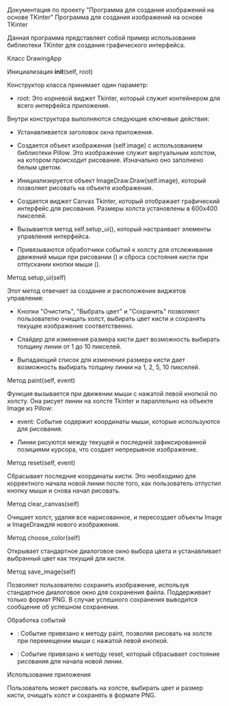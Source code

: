 Документация по проекту "Программа для создания изображений на основе TKinter"
Программа для создания изображений на основе TKinter


Данная программа представляет собой пример использования библиотеки TKinter для создания графического интерфейса.



Класс DrawingApp


Инициализация __init__(self, root)

Конструктор класса принимает один параметр:

- root: Это корневой виджет Tkinter, который служит контейнером для всего интерфейса приложения.



Внутри конструктора выполняются следующие ключевые действия:

- Устанавливается заголовок окна приложения.

- Создается объект изображения (self.image) с использованием библиотеки Pillow. Это изображение служит виртуальным холстом, на котором происходит рисование. Изначально оно заполнено белым цветом.

- Инициализируется объект ImageDraw.Draw(self.image), который позволяет рисовать на объекте изображения.

- Создается виджет Canvas Tkinter, который отображает графический интерфейс для рисования. Размеры холста установлены в 600x400 пикселей.

- Вызывается метод self.setup_ui(), который настраивает элементы управления интерфейса.

- Привязываются обработчики событий к холсту для отслеживания движений мыши при рисовании () и сброса состояния кисти при отпускании кнопки мыши ().



Метод setup_ui(self)

Этот метод отвечает за создание и расположение виджетов управления:

- Кнопки "Очистить", "Выбрать цвет" и "Сохранить" позволяют пользователю очищать холст, выбирать цвет кисти и сохранять текущее изображение соответственно.

- Слайдер для изменения размера кисти дает возможность выбирать толщину линии от 1 до 10 пикселей.

- Выпадающий список для изменения размера кисти дает возможность выбирать толщину линии на 1, 2, 5, 10 пикселей.



Метод paint(self, event)

Функция вызывается при движении мыши с нажатой левой кнопкой по холсту. Она рисует линии на холсте Tkinter и параллельно на объекте Image из Pillow:

- event: Событие содержит координаты мыши, которые используются для рисования.

- Линии рисуются между текущей и последней зафиксированной позициями курсора, что создает непрерывное изображение.



Метод reset(self, event)

Сбрасывает последние координаты кисти. Это необходимо для корректного начала новой линии после того, как пользователь отпустил кнопку мыши и снова начал рисовать.



Метод clear_canvas(self)

Очищает холст, удаляя все нарисованное, и пересоздает объекты Image и ImageDrawдля нового изображения.



Метод choose_color(self)

Открывает стандартное диалоговое окно выбора цвета и устанавливает выбранный цвет как текущий для кисти.



Метод save_image(self)

Позволяет пользователю сохранить изображение, используя стандартное диалоговое окно для сохранения файла. Поддерживает только формат PNG. В случае успешного сохранения выводится сообщение об успешном сохранении.



Обработка событий

- : Событие привязано к методу paint, позволяя рисовать на холсте при перемещении мыши с нажатой левой кнопкой.

- : Событие привязано к методу reset, который сбрасывает состояние рисования для начала новой линии.



Использование приложения

Пользователь может рисовать на холсте, выбирать цвет и размер кисти, очищать холст и сохранять в формате PNG.
